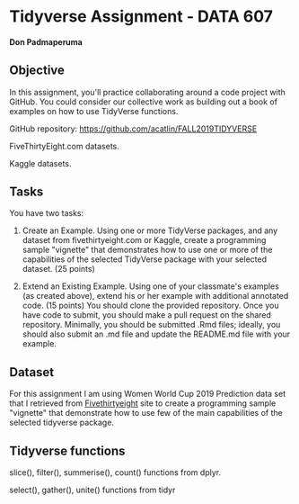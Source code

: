 # Tidyverse Assignment - DATA 607
#### Don Padmaperuma

## Objective

In this assignment, you'll practice collaborating around a code project with GitHub.  You could consider our collective work as building out a book of examples on how to use TidyVerse functions.

GitHub repository:  https://github.com/acatlin/FALL2019TIDYVERSE

FiveThirtyEight.com datasets.

Kaggle datasets. 

## Tasks

You have two tasks:

1. Create an Example.  Using one or more TidyVerse packages, and any dataset from fivethirtyeight.com or Kaggle, create a programming sample "vignette" that demonstrates how to use one or more of the capabilities of the selected TidyVerse package with your selected dataset. (25 points)  

2. Extend an Existing Example.  Using one of your classmate's examples (as created above), extend his or her example with additional annotated code. (15 points)
You should clone the provided repository.  Once you have code to submit, you should make a pull request on the shared repository.  Minimally, you should be submitted .Rmd files; ideally, you should also submit an .md file and update the README.md file with your example.

## Dataset  

For this assignment I am using Women World Cup 2019 Prediction data set that I retrieved from [Fivethirtyeight](https://data.fivethirtyeight.com/) site to create a programming sample "vignette" that demonstrate how to use few of the main capabilities of the selected tidyverse package. 

## Tidyverse functions

slice(), filter(), summerise(), count() functions from dplyr. 

select(), gather(), unite() functions from tidyr

